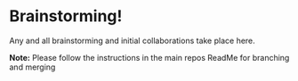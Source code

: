 # Brainstorming!
Any and all brainstorming and initial collaborations take place here.  

**Note:** Please follow the instructions in the main repos ReadMe for branching and merging 
